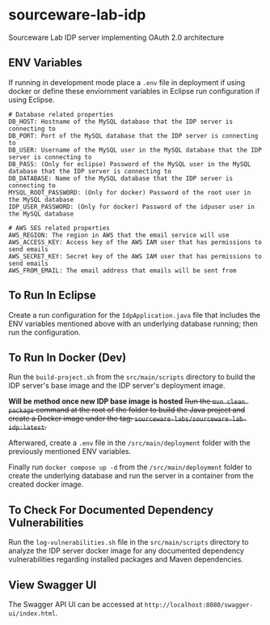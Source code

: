 # sourceware-lab-idp

Sourceware Lab IDP server implementing OAuth 2.0 architecture

## ENV Variables

If running in development mode place a `.env` file in deployment if using docker or define these enviornment variables
in Eclipse run configuration if using Eclipse.

```
# Database related properties
DB_HOST: Hostname of the MySQL database that the IDP server is connecting to
DB_PORT: Port of the MySQL database that the IDP server is connecting to
DB_USER: Username of the MySQL user in the MySQL database that the IDP server is connecting to
DB_PASS: (Only for eclipse) Password of the MySQL user in the MySQL database that the IDP server is connecting to
DB_DATABASE: Name of the MySQL database that the IDP server is connecting to
MYSQL_ROOT_PASSWORD: (Only for docker) Password of the root user in the MySQL database
IDP_USER_PASSWORD: (Only for docker) Password of the idpuser user in the MySQL database

# AWS SES related properties
AWS_REGION: The region in AWS that the email service will use
AWS_ACCESS_KEY: Access key of the AWS IAM user that has permissions to send emails
AWS_SECRET_KEY: Secret key of the AWS IAM user that has permissions to send emails
AWS_FROM_EMAIL: The email address that emails will be sent from
```

## To Run In Eclipse

Create a run configuration for the `IdpApplication.java` file that includes the ENV variables mentioned above with an underlying database running; then run the configuration.

## To Run In Docker (Dev)

Run the `build-project.sh` from the `src/main/scripts` directory to build the IDP server's base image and the IDP server's deployment image.

**Will be method once new IDP base image is hosted**
~~Run the `mvn clean package` command at the root of the folder to build the Java project and create a Docker image under the tag: `sourceware-labs/sourceware-lab-idp:latest`.~~

Afterwared, create a `.env` file in the `/src/main/deployment` folder with the previously mentioned ENV variables.

Finally run `docker compose up -d` from the `/src/main/deployment` folder to create the underlying database and run the server in a container from the created docker image.

## To Check For Documented Dependency Vulnerabilities

Run the `log-vulnerabilities.sh` file in the `src/main/scripts` directory to analyze the IDP server docker image for any documented dependency vulnerabilities regarding installed packages
and Maven dependencies.

## View Swagger UI

The Swagger API UI can be accessed at `http://localhost:8080/swagger-ui/index.html`.

